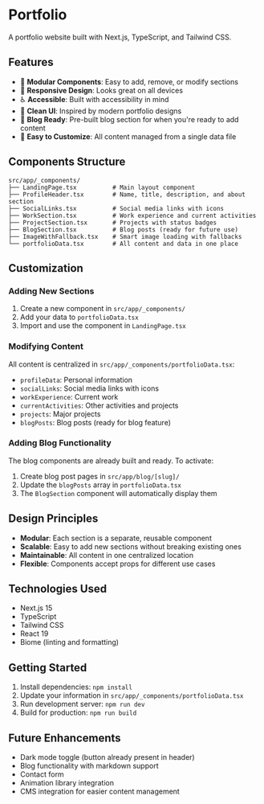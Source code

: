 # Portfolio

A portfolio website built with Next.js, TypeScript, and Tailwind CSS.

## Features

- 🧩 **Modular Components**: Easy to add, remove, or modify sections
- 📱 **Responsive Design**: Looks great on all devices
- ♿ **Accessible**: Built with accessibility in mind
- 🎨 **Clean UI**: Inspired by modern portfolio designs
- 📝 **Blog Ready**: Pre-built blog section for when you're ready to add content
- 🔧 **Easy to Customize**: All content managed from a single data file

## Components Structure

```
src/app/_components/
├── LandingPage.tsx          # Main layout component
├── ProfileHeader.tsx        # Name, title, description, and about section
├── SocialLinks.tsx          # Social media links with icons
├── WorkSection.tsx          # Work experience and current activities
├── ProjectSection.tsx       # Projects with status badges
├── BlogSection.tsx          # Blog posts (ready for future use)
├── ImageWithFallback.tsx    # Smart image loading with fallbacks
└── portfolioData.tsx        # All content and data in one place
```

## Customization

### Adding New Sections

1. Create a new component in `src/app/_components/`
2. Add your data to `portfolioData.tsx`
3. Import and use the component in `LandingPage.tsx`

### Modifying Content

All content is centralized in `src/app/_components/portfolioData.tsx`:

- `profileData`: Personal information
- `socialLinks`: Social media links with icons
- `workExperience`: Current work
- `currentActivities`: Other activities and projects
- `projects`: Major projects
- `blogPosts`: Blog posts (ready for blog feature)

### Adding Blog Functionality

The blog components are already built and ready. To activate:

1. Create blog post pages in `src/app/blog/[slug]/`
2. Update the `blogPosts` array in `portfolioData.tsx`
3. The `BlogSection` component will automatically display them

## Design Principles

- **Modular**: Each section is a separate, reusable component
- **Scalable**: Easy to add new sections without breaking existing ones
- **Maintainable**: All content in one centralized location
- **Flexible**: Components accept props for different use cases

## Technologies Used

- Next.js 15
- TypeScript
- Tailwind CSS
- React 19
- Biome (linting and formatting)

## Getting Started

1. Install dependencies: `npm install`
2. Update your information in `src/app/_components/portfolioData.tsx`
3. Run development server: `npm run dev`
4. Build for production: `npm run build`

## Future Enhancements

- Dark mode toggle (button already present in header)
- Blog functionality with markdown support
- Contact form
- Animation library integration
- CMS integration for easier content management